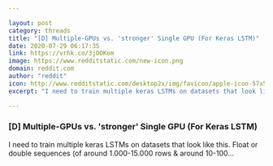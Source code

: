 ```yaml
---

layout: post
category: threads
title: "[D] Multiple-GPUs vs. 'stronger' Single GPU (For Keras LSTM)"
date: 2020-07-29 06:17:35
link: https://vrhk.co/3jOOKom
image: https://www.redditstatic.com/new-icon.png
domain: reddit.com
author: "reddit"
icon: http://www.redditstatic.com/desktop2x/img/favicon/apple-icon-57x57.png
excerpt: "I need to train multiple keras LSTMs on datasets that look like this. Float or double sequences (of around 1.000-15.000 rows &amp; around 10-100..."

---
```


### [D] Multiple-GPUs vs. 'stronger' Single GPU (For Keras LSTM)

I need to train multiple keras LSTMs on datasets that look like this. Float or double sequences (of around 1.000-15.000 rows &amp; around 10-100...